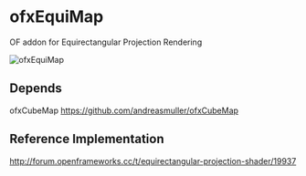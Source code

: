 # ofxEquiMap
OF addon for Equirectangular Projection Rendering

![ofxEquiMap](https://raw.githubusercontent.com/hanasaan/ofxEquiMap/master/example/bin/data/equimap.jpg)

## Depends
ofxCubeMap https://github.com/andreasmuller/ofxCubeMap

## Reference Implementation
http://forum.openframeworks.cc/t/equirectangular-projection-shader/19937
